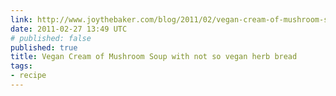 ```yaml
---
link: http://www.joythebaker.com/blog/2011/02/vegan-cream-of-mushroom-soup-with-not-so-vegan-herb-bread/
date: 2011-02-27 13:49 UTC
# published: false
published: true
title: Vegan Cream of Mushroom Soup with not so vegan herb bread
tags:
- recipe
---
```



